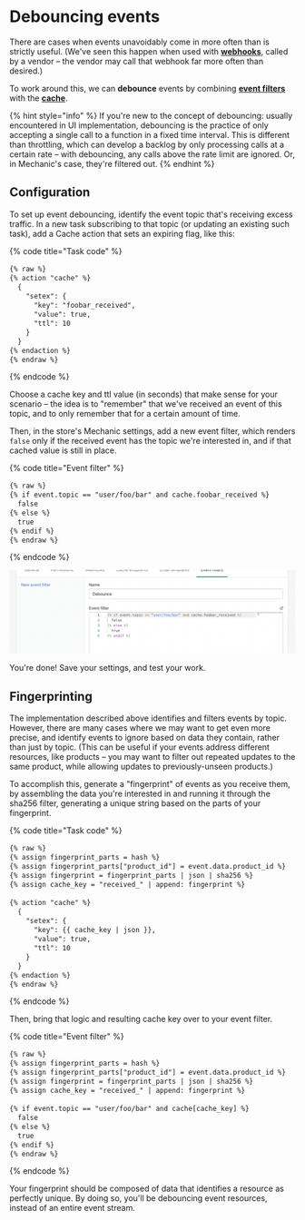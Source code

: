 # Debouncing events

There are cases when events unavoidably come in more often than is strictly useful. (We've seen this happen when used with [**webhooks**](../platform/webhooks.md), called by a vendor – the vendor may call that webhook far more often than desired.)

To work around this, we can **debounce** events by combining [**event filters**](../platform/events/filters.md) with the [**cache**](../platform/cache/).

{% hint style="info" %}
If you're new to the concept of debouncing: usually encountered in UI implementation, debouncing is the practice of only accepting a single call to a function in a fixed time interval. This is different than throttling, which can develop a backlog by only processing calls at a certain rate – with debouncing, any calls above the rate limit are ignored. Or, in Mechanic's case, they're filtered out.
{% endhint %}

## Configuration

To set up event debouncing, identify the event topic that's receiving excess traffic. In a new task subscribing to that topic (or updating an existing such task), add a Cache action that sets an expiring flag, like this:

{% code title="Task code" %}
```liquid
{% raw %}
{% action "cache" %}
  {
    "setex": {
      "key": "foobar_received",
      "value": true,
      "ttl": 10
    }
  }
{% endaction %}
{% endraw %}
```
{% endcode %}

Choose a cache key and ttl value (in seconds) that make sense for your scenario – the idea is to "remember" that we've received an event of this topic, and to only remember that for a certain amount of time.

Then, in the store's Mechanic settings, add a new event filter, which renders `false` only if the received event has the topic we're interested in, and if that cached value is still in place.

{% code title="Event filter" %}
```liquid
{% raw %}
{% if event.topic == "user/foo/bar" and cache.foobar_received %}
  false
{% else %}
  true
{% endif %}
{% endraw %}
```
{% endcode %}

![](<../.gitbook/assets/Screen Shot 2022-06-30 at 3.33.01 PM.png>)

You're done! Save your settings, and test your work.

## Fingerprinting

The implementation described above identifies and filters events by topic. However, there are many cases where we may want to get even more precise, and identify events to ignore based on data they contain, rather than just by topic. (This can be useful if your events address different resources, like products – you may want to filter out repeated updates to the same product, while allowing updates to previously-unseen products.)

To accomplish this, generate a "fingerprint" of events as you receive them, by assembling the data you're interested in and running it through the sha256 filter, generating a unique string based on the parts of your fingerprint.

{% code title="Task code" %}
```liquid
{% raw %}
{% assign fingerprint_parts = hash %}
{% assign fingerprint_parts["product_id"] = event.data.product_id %}
{% assign fingerprint = fingerprint_parts | json | sha256 %}
{% assign cache_key = "received_" | append: fingerprint %}

{% action "cache" %}
  {
    "setex": {
      "key": {{ cache_key | json }},
      "value": true,
      "ttl": 10
    }
  }
{% endaction %}
{% endraw %}
```
{% endcode %}

Then, bring that logic and resulting cache key over to your event filter.

{% code title="Event filter" %}
```liquid
{% raw %}
{% assign fingerprint_parts = hash %}
{% assign fingerprint_parts["product_id"] = event.data.product_id %}
{% assign fingerprint = fingerprint_parts | json | sha256 %}
{% assign cache_key = "received_" | append: fingerprint %}

{% if event.topic == "user/foo/bar" and cache[cache_key] %}
  false
{% else %}
  true
{% endif %}
{% endraw %}
```
{% endcode %}

Your fingerprint should be composed of data that identifies a resource as perfectly unique. By doing so, you'll be debouncing event resources, instead of an entire event stream.
